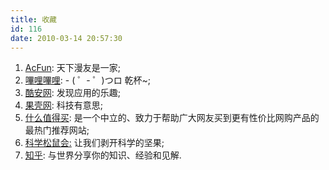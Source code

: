 ```yaml
---
title: 收藏
id: 116
date: 2010-03-14 20:57:30
---
```


1. [AcFun](http://www.acfun.cn/): 天下漫友是一家;
2. [嗶哩嗶哩](http://www.bilibili.tv/): - ( ゜- ゜)つロ 乾杯~;
3. [酷安网](http://coolapk.com/): 发现应用的乐趣;
4. [果壳网](http://www.guokr.com/): 科技有意思;
5. [什么值得买](http://www.smzdm.com/): 是一个中立的、致力于帮助广大网友买到更有性价比网购产品的最热门推荐网站;
6. [科学松鼠会:](http://songshuhui.net/) 让我们剥开科学的坚果;
7. [知乎](http://www.zhihu.com/): 与世界分享你的知识、经验和见解.
